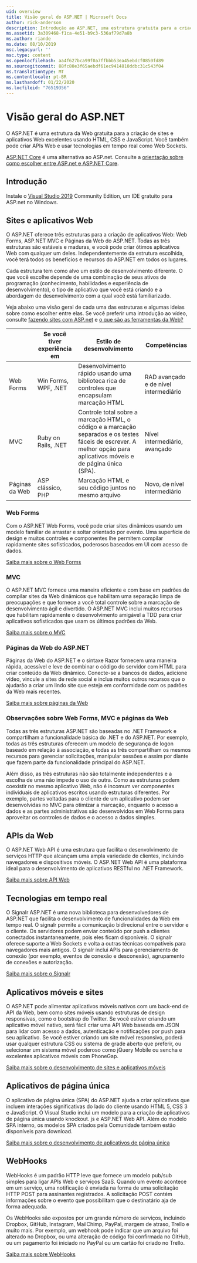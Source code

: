 ```yaml
---
uid: overview
title: Visão geral do ASP.NET | Microsoft Docs
author: rick-anderson
description: Introdução ao ASP.NET, uma estrutura gratuita para a criação de sites, aplicativos Web e APIs da Web.
ms.assetid: 3a309468-f1ca-4e51-b9c3-536af79d7a8b
ms.author: riande
ms.date: 08/10/2019
msc.legacyurl: ''
msc.type: content
ms.openlocfilehash: aa4f627bca99f0a7ffbbb53ea45ebdcf0850fd89
ms.sourcegitcommit: 88fc80e3f65aebdf61ec9414810ddbc31c543f04
ms.translationtype: MT
ms.contentlocale: pt-BR
ms.lasthandoff: 01/22/2020
ms.locfileid: "76519356"
---
```

# <a name="aspnet-overview"></a>Visão geral do ASP.NET

O ASP.NET é uma estrutura da Web gratuita para a criação de sites e aplicativos Web excelentes usando HTML, CSS e JavaScript. Você também pode criar APIs Web e usar tecnologias em tempo real como Web Sockets.

[ASP.NET Core](https://docs.microsoft.com/aspnet/core/) é uma alternativa ao ASP.net.  Consulte a [orientação sobre como escolher entre ASP.net e ASP.NET Core](https://docs.microsoft.com/aspnet/core/choose-aspnet-framework).

## <a name="get-started"></a>Introdução

Instale o [Visual Studio 2019](https://visualstudio.microsoft.com/downloads/?utm_medium=microsoft&utm_source=docs.microsoft.com&utm_campaign=button+cta&utm_content=download+vs2019) Community Edition, um IDE gratuito para ASP.net no Windows.

## <a name="websites-and-web-applications"></a>Sites e aplicativos Web

 O ASP.NET oferece três estruturas para a criação de aplicativos Web: Web Forms, ASP.NET MVC e Páginas da Web do ASP.NET. Todas as três estruturas são estáveis e maduras, e você pode criar ótimos aplicativos Web com qualquer um deles. Independentemente da estrutura escolhida, você terá todos os benefícios e recursos do ASP.NET em todos os lugares.

Cada estrutura tem como alvo um estilo de desenvolvimento diferente. O que você escolhe depende de uma combinação de seus ativos de programação (conhecimento, habilidades e experiência de desenvolvimento), o tipo de aplicativo que você está criando e a abordagem de desenvolvimento com a qual você está familiarizado.

Veja abaixo uma visão geral de cada uma das estruturas e algumas ideias sobre como escolher entre elas. Se você preferir uma introdução ao vídeo, consulte [fazendo sites com ASP.net](https://channel9.msdn.com/Blogs/ASP-NET-Site-Videos/Making-Websites-with-ASPNET) e [o que são as ferramentas da Web?](https://channel9.msdn.com/Blogs/ASP-NET-Site-Videos/what-is-web-tools)

|   | Se você tiver experiência em | Estilo de desenvolvimento | Competências |
|-----------|----------------------|-----------------------------------------------------|----------------|
| Web Forms | Win Forms, WPF, .NET | Desenvolvimento rápido usando uma biblioteca rica de controles que encapsulam marcação HTML | RAD avançado e de nível intermediário |
| MVC       | Ruby on Rails, .NET  | Controle total sobre a marcação HTML, o código e a marcação separados e os testes fáceis de escrever. A melhor opção para aplicativos móveis e de página única (SPA). | Nível intermediário, avançado |
| Páginas da Web  | ASP clássico, PHP     | Marcação HTML e seu código juntos no mesmo arquivo | Novo, de nível intermediário |

### <a name="web-forms"></a>Web Forms

Com o ASP.NET Web Forms, você pode criar sites dinâmicos usando um modelo familiar de arrastar e soltar orientado por evento. Uma superfície de design e muitos controles e componentes lhe permitem compilar rapidamente sites sofisticados, poderosos baseados em UI com acesso de dados.

[Saiba mais sobre o Web Forms](web-forms/index.md)

### <a name="mvc"></a>MVC

O ASP.NET MVC fornece uma maneira eficiente e com base em padrões de compilar sites da Web dinâmicos que habilitam uma separação limpa de preocupações e que fornece a você total controle sobre a marcação de desenvolvimento ágil e divertido. O ASP.NET MVC inclui muitos recursos que habilitam rapidamente o desenvolvimento amigável a TDD para criar aplicativos sofisticados que usam os últimos padrões da Web.

[Saiba mais sobre o MVC](mvc/index.md)

### <a name="aspnet-web-pages"></a>Páginas da Web do ASP.NET

Páginas da Web do ASP.NET e o sintaxe Razor fornecem uma maneira rápida, acessível e leve de combinar o código do servidor com HTML para criar conteúdo da Web dinâmico. Conecte-se a bancos de dados, adicione vídeo, vincule a sites de rede social e inclua muitos outros recursos que o ajudarão a criar um lindo site que esteja em conformidade com os padrões da Web mais recentes.

[Saiba mais sobre páginas da Web](web-pages/index.md)

### <a name="notes-about-web-forms-mvc-and-web-pages"></a>Observações sobre Web Forms, MVC e páginas da Web

Todas as três estruturas ASP.NET são baseadas no .NET Framework e compartilham a funcionalidade básica do .NET e do ASP.NET. Por exemplo, todas as três estruturas oferecem um modelo de segurança de logon baseado em relação à associação, e todas as três compartilham os mesmos recursos para gerenciar solicitações, manipular sessões e assim por diante que fazem parte da funcionalidade principal do ASP.NET.

Além disso, as três estruturas não são totalmente independentes e a escolha de uma não impede o uso de outra. Como as estruturas podem coexistir no mesmo aplicativo Web, não é incomum ver componentes individuais de aplicativos escritos usando estruturas diferentes. Por exemplo, partes voltadas para o cliente de um aplicativo podem ser desenvolvidas no MVC para otimizar a marcação, enquanto o acesso a dados e as partes administrativas são desenvolvidos em Web Forms para aproveitar os controles de dados e o acesso a dados simples.

## <a name="web-apis"></a>APIs da Web

O ASP.NET Web API é uma estrutura que facilita o desenvolvimento de serviços HTTP que alcançam uma ampla variedade de clientes, incluindo navegadores e dispositivos móveis. O ASP.NET Web API é uma plataforma ideal para o desenvolvimento de aplicativos RESTful no .NET Framework.

[Saiba mais sobre API Web](web-api/index.md)

<!-- Put first under Web API TOC:  Watch video (9 minutes) https://channel9.msdn.com/Blogs/ASP-NET-Site-Videos/services-and-aspnet -->

## <a name="real-time-technologies"></a>Tecnologias em tempo real

O Signalr ASP.NET é uma nova biblioteca para desenvolvedores de ASP.NET que facilita o desenvolvimento de funcionalidades da Web em tempo real. O signalr permite a comunicação bidirecional entre o servidor e o cliente. Os servidores podem enviar conteúdo por push a clientes conectados instantaneamente, pois eles ficam disponíveis. O signalr oferece suporte a Web Sockets e volta a outras técnicas compatíveis para navegadores mais antigos. O signalr inclui APIs para gerenciamento de conexão (por exemplo, eventos de conexão e desconexão), agrupamento de conexões e autorização.

[Saiba mais sobre o Signalr](signalr/index.md)

<!-- Put first under SignalR TOC:  Watch video (6 minutes) https://channel9.msdn.com/Blogs/ASP-NET-Site-Videos/signalr-and-the-real-time-web -->

## <a name="mobile-apps-and-sites"></a>Aplicativos móveis e sites

O ASP.NET pode alimentar aplicativos móveis nativos com um back-end de API da Web, bem como sites móveis usando estruturas de design responsivas, como o bootstrap do Twitter. Se você estiver criando um aplicativo móvel nativo, será fácil criar uma API Web baseada em JSON para lidar com acesso a dados, autenticação e notificações por push para seu aplicativo. Se você estiver criando um site móvel responsivo, poderá usar qualquer estrutura CSS ou sistema de grade aberto que preferir, ou selecionar um sistema móvel poderoso como jQuery Mobile ou sencha e excelentes aplicativos móveis com PhoneGap.

[Saiba mais sobre o desenvolvimento de sites e aplicativos móveis](mobile/overview.md)

<!-- Put first under mobile TOC:  Watch video (11 minutes) https://channel9.msdn.com/Blogs/ASP-NET-Site-Videos/aspnet-and-mobile -->

## <a name="single-page-applications"></a>Aplicativos de página única

O aplicativo de página única (SPA) do ASP.NET ajuda a criar aplicativos que incluem interações significativas do lado do cliente usando HTML 5, CSS 3 e JavaScript. O Visual Studio inclui um modelo para a criação de aplicativos de página única usando knockout. js e ASP.NET Web API. Além do modelo SPA interno, os modelos SPA criados pela Comunidade também estão disponíveis para download.

[Saiba mais sobre o desenvolvimento de aplicativos de página única](single-page-application/index.md)

## <a name="webhooks"></a>WebHooks

WebHooks é um padrão HTTP leve que fornece um modelo pub/sub simples para ligar APIs Web e serviços SaaS. Quando um evento acontece em um serviço, uma notificação é enviada na forma de uma solicitação HTTP POST para assinantes registrados. A solicitação POST contém informações sobre o evento que possibilitam que o destinatário aja de forma adequada.

Os WebHooks são expostos por um grande número de serviços, incluindo Dropbox, GitHub, Instagram, MailChimp, PayPal, margem de atraso, Trello e muito mais. Por exemplo, um webhook pode indicar que um arquivo foi alterado no Dropbox, ou uma alteração de código foi confirmada no GitHub, ou um pagamento foi iniciado no PayPal ou um cartão foi criado no Trello.

[Saiba mais sobre WebHooks](webhooks/index.md)

<!--
Create Deployment TOC based on https://www.asp.net/aspnet/overview/deployment
Copy deployment content map to MVC, WebForms, Web Pages, Web API sections.
Copy Web Deployment in Enterprise from WebForms to MVC
Move under ASP.NET Best practices
    What not to do in ASP.NET, and what to do instead https://review.docs.microsoft.cus/aspnet/aspnet/overview/web-development-best-practices/what-not-to-do-in-aspnet-and-what-to-do-instead
    Async and await https://channel9.msdn.com/Blogs/ASP-NET-Site-Videos/async-and-await
    Building Real World Cloud Apps with Azure https://review.docs.microsoft.com/aspnet/aspnet/overview/developing-apps-with-windows-azure/building-real-world-cloud-apps-with-windows-azure/introduction
    Hands on Lab: Maintainable Azure Websites: Managing Change and Scale https://review.docs.microsoft.com/aspnet/aspnet/overview/developing-apps-with-windows-azure/maintainable-azure-websites-managing-change-and-scale

-->
